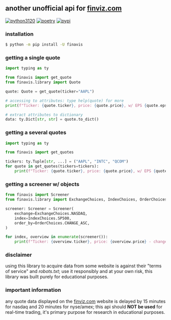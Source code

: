 ## another unofficial api for [finviz.com](https://finviz.com)

[![python3120](https://img.shields.io/badge/python-3.12-blue.svg)](https://www.python.org/downloads/release/python-3120/)
[![poetry](https://img.shields.io/badge/poetry-1.4.2-blue.svg)](https://github.com/python-poetry/poetry/releases/tag/1.4.2/)
[![pypi](https://img.shields.io/badge/finavis-0.0.16-green.svg)](https://pypi.org/project/finavis/)

### installation

```bash
$ python -m pip install -U finavis
```

### getting a single quote
```python
import typing as ty

from finavis import get_quote
from finavis.library import Quote

quote: Quote = get_quote(ticker="AAPL")

# accessing to attributes: type help(quote) for more
print(f"Ticker: {quote.ticker}, price: {quote.price}, w/ EPS {quote.eps_ttm}")

# extract attributes to dictionary
data: ty.Dict[str, str] = quote.to_dict()
```

### getting a several quotes
```python
import typing as ty

from finavis import get_quotes

tickers: ty.Tuple[str, ...] = ("AAPL", "INTC", "QCOM")
for quote in get_quotes(tickers=tickers):
    print(f"Ticker: {quote.ticker}, price: {quote.price}, w/ EPS {quote.eps_ttm}")
```

### getting a screener w/ objects
```python
from finavis import Screener
from finavis.library import ExchangeChoices, IndexChoices, OrderChoices

screener: Screener = Screener(
    exchange=ExchangeChoices.NASDAQ,
    index=IndexChoices.SP500,
    order_by=OrderChoices.CHANGE_ASC,
)

for index, overview in enumerate(screener()):
    print(f"Ticker: {overview.ticker}, price: {overview.price} - change: {overview.change}")
```

### disclaimer
using this library to acquire data from some website is against their "terms of service" and *robots.txt*; use it responsibly and at your own risk, this library was built purely for educational purposes.


### important information
any quote data displayed on the [finviz.com](https://finviz.com) website is delayed by 15 minutes for nasdaq and 20 minutes for nyse/amex; this api should **NOT be used** for real-time trading, it's primary purpose for research in educational purposes.
